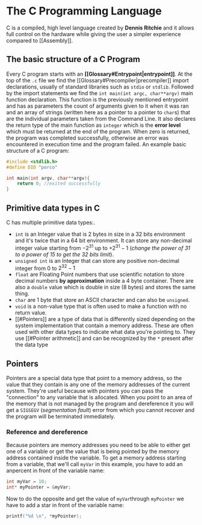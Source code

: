 # The C Programming Language
C is a compiled, high level language created by **Dennis Ritchie** and it allows full control on the hardware while giving the user a simpler experience compared to [[Assembly]]. 

## The basic structure of a C Program
Every C program starts with an **[[Glossary#Entrypoint|entrypoint]]**. At the top of the `.c` file we find the [[Glossary#Precompiler|precompiler]] import declarations, usually of standard libraries such as `stdio` or `stdlib`. Followed by the import statements we find the `int main(int argc, char**argv)` main function declaration. This function is the previously mentioned entrypoint and has as parameters the count of arguments given to it when it was ran and an array of strings (written here as a pointer to a pointer to ``char``s) that are the individual parameters taken from the Command Line. It also declares the return type of the main function as `integer` which is the **error level** which must be returned at the end of the program. When zero is returned, the program was completed successfully, otherwise an error was encountered in execution time and the program failed.
An example basic structure of a C program:
```C
#include <stdlib.h>
#define DIO "porco"

int main(int argv, char**argv){
	return 0; //exited successfully
}
```
## Primitive data types in C
C has multiple primitive data types:.
- `int` is an Integer value that is 2 bytes in size in a 32 bits environment and it's twice that in a 64 bit environment. It can store any non-decimal integer value starting from $-2^{31}$ up to $+2^{31}-1$ (*change the power of 31 to a power of 15 to get the 32 bits limit*).
- `unsigned int` is an Integer that can store any positive non-decimal integer from $0$ to $2^{32}-1$
- `float` are Floating Point numbers that use scientific notation to store decimal numbers **by approximation** inside a 4 byte container. There are also a `double` value which is double in size (8 bytes) and stores the same thing.
- `char` are 1 byte that store an ASCII character and can also be `unsigned`.
- `void` is a non-value type that is often used to make a function with no return value.
- [[#Pointers]] are a type of data that is differently sized depending on the system implementation that contain a memory address. These are often used with other data types to indicate what data you're pointing to. They use [[#Pointer arithmetic]] and can be recognized by the `*` present after the data type
## Pointers
Pointers are a special data type that point to a memory address, so the value that they contain is any one of the memory addresses of the current system.
They're useful because with pointers you can pass the "connection" to any variable that is allocated. When you point to an area of the memory that is not managed by the program and dereference it you will get a `SIGSEGV` (*segmentation fault*) error from which you cannot recover and the program will be terminated immediately.

### Reference and dereference
Because pointers are memory addresses you need to be able to either get one of a variable or get the value that is being pointed by the memory address contained inside the variable.
To get a memory address starting from a variable, that we'll call `myVar` in this example, you have to add an anpercent in front of the variable name:
```C
int myVar = 10;
int* myPointer = &myVar;
```
Now to do the opposite and get the value of `myVar`through `myPointer` we have to add a star in front of the variable name:
```C
printf("%d \n", *myPointer);
```












